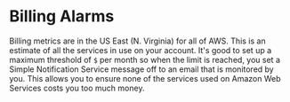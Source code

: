 # Billing Alarms

Billing metrics are in the US East (N. Virginia) for all of AWS. This is an estimate of all the services in use on your account. It's good to set up a maximum threshold of `$` per month so when the limit is reached, you set a Simple Notification Service message off to an email that is monitored by you. This allows you to ensure none of the services used on Amazon Web Services costs you too much money. 
